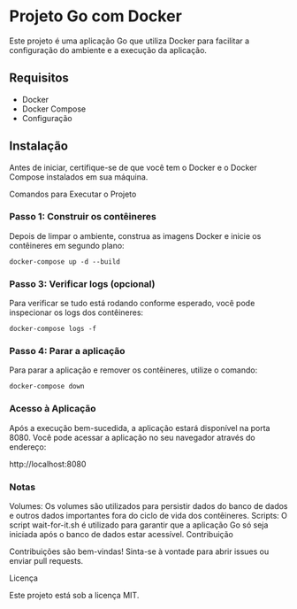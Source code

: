 # Projeto Go com Docker

Este projeto é uma aplicação Go que utiliza Docker para facilitar a configuração do ambiente e a execução da aplicação.
## Requisitos

- Docker
- Docker Compose
- Configuração

## Instalação

Antes de iniciar, certifique-se de que você tem o Docker e o Docker Compose instalados em sua máquina.

Comandos para Executar o Projeto

### Passo 1: Construir os contêineres

Depois de limpar o ambiente, construa as imagens Docker e inicie os contêineres em segundo plano:
```
docker-compose up -d --build
```
### Passo 3: Verificar logs (opcional)

Para verificar se tudo está rodando conforme esperado, você pode inspecionar os logs dos contêineres:
```
docker-compose logs -f
```

### Passo 4: Parar a aplicação

Para parar a aplicação e remover os contêineres, utilize o comando:
```
docker-compose down
```
### Acesso à Aplicação

Após a execução bem-sucedida, a aplicação estará disponível na porta 8080. Você pode acessar a aplicação no seu navegador através do endereço:

http://localhost:8080

### Notas

Volumes: Os volumes são utilizados para persistir dados do banco de dados e outros dados importantes fora do ciclo de vida dos contêineres.
Scripts: O script wait-for-it.sh é utilizado para garantir que a aplicação Go só seja iniciada após o banco de dados estar acessível.
Contribuição

Contribuições são bem-vindas! Sinta-se à vontade para abrir issues ou enviar pull requests.

Licença

Este projeto está sob a licença MIT.